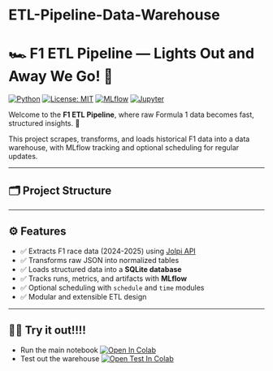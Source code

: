 # ETL-Pipeline-Data-Warehouse
# 🏎️ F1 ETL Pipeline — Lights Out and Away We Go! 🚦

[![Python](https://img.shields.io/badge/Python-3.10+-blue?logo=python)](https://www.python.org/)
[![License: MIT](https://img.shields.io/badge/License-MIT-green.svg)](https://opensource.org/licenses/MIT)
[![MLflow](https://img.shields.io/badge/MLflow-Enabled-blue)](https://mlflow.org/)
[![Jupyter](https://img.shields.io/badge/Jupyter-Notebook-orange?logo=jupyter)](https://jupyter.org/)

Welcome to the **F1 ETL Pipeline**, where raw Formula 1 data becomes fast, structured insights. 🏁

This project scrapes, transforms, and loads historical F1 data into a data warehouse, with MLflow tracking and optional scheduling for regular updates.

---

## 🗂️ Project Structure


---

## ⚙️ Features

- ✅ Extracts F1 race data (2024-2025) using [Jolpi API](https://jolpi.ca/)
- ✅ Transforms raw JSON into normalized tables
- ✅ Loads structured data into a **SQLite database**
- ✅ Tracks runs, metrics, and artifacts with **MLflow**
- ✅ Optional scheduling with `schedule` and `time` modules
- ✅ Modular and extensible ETL design

---


## 🧪✨ Try it out!!!!

- Run the main notebook [![Open In Colab](https://colab.research.google.com/assets/colab-badge.svg)](https://colab.research.google.com/gist/shaligah/4bbf3b61602b32e3fa5156b329c38f26/pipeline.ipynb)
- Test out the warehouse [![Open Test In Colab](https://colab.research.google.com/assets/colab-badge.svg)](https://colab.research.google.com/gist/shaligah/0b921b77538c942eb6aab51f85649b9a/test.ipynb)
